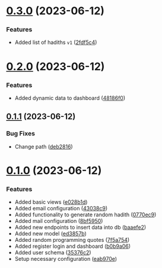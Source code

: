 # [0.3.0](https://github.com/hossainchisty/HadithDaily/compare/v0.2.0...v0.3.0) (2023-06-12)


### Features

* Added list of hadiths `v1` ([2fdf5c4](https://github.com/hossainchisty/HadithDaily/commit/2fdf5c46085bf4da86010e1a2656f9150cfae75e))



# [0.2.0](https://github.com/hossainchisty/HadithDaily/compare/v0.1.1...v0.2.0) (2023-06-12)


### Features

* Added dynamic data to dashboard ([48186f0](https://github.com/hossainchisty/HadithDaily/commit/48186f08c0a7eb4b70bfe607e8d015d6bce09fdd))



## [0.1.1](https://github.com/hossainchisty/HadithDaily/compare/v0.1.0...v0.1.1) (2023-06-12)


### Bug Fixes

* Change path ([deb2816](https://github.com/hossainchisty/HadithDaily/commit/deb2816959fc22c4799b13dc8b67485c28fa9a96))



# [0.1.0](https://github.com/hossainchisty/HadithDaily/compare/e028b1daae5a4dc0f85dc3dcce650ff176fb5e6d...v0.1.0) (2023-06-12)


### Features

* Added basic views ([e028b1d](https://github.com/hossainchisty/HadithDaily/commit/e028b1daae5a4dc0f85dc3dcce650ff176fb5e6d))
* Added email configuration ([43038c9](https://github.com/hossainchisty/HadithDaily/commit/43038c9699ef71c9fa22da905e14db1f51764aee))
* Added functionality to generate random hadith ([0770ec9](https://github.com/hossainchisty/HadithDaily/commit/0770ec92a5dcead9bb489b48e4a860a9c296312e))
* Added mail configuration ([8bf5950](https://github.com/hossainchisty/HadithDaily/commit/8bf5950127d21d4e6ef05f5cbab61cdbf10fcceb))
* Added new endpoints to insert data into db ([baaefe2](https://github.com/hossainchisty/HadithDaily/commit/baaefe281b6ad27b4d57edb29a29b80640bcf1c0))
* Added new model ([ed3857b](https://github.com/hossainchisty/HadithDaily/commit/ed3857b889df8851e377cd0f4b2df4a88e6c4599))
* Added random programming quotes ([7f5a754](https://github.com/hossainchisty/HadithDaily/commit/7f5a7545e21de8492c2c35dc1380d68a9eccff14))
* Added register login and dashboard ([b0b9a06](https://github.com/hossainchisty/HadithDaily/commit/b0b9a06d25434e01dbd13aeddb953d3b92b033e8))
* Added user schema ([35376c2](https://github.com/hossainchisty/HadithDaily/commit/35376c2e57fd0d232c95364508b81cf58369ab8a))
* Setup necessary configuration ([eab970e](https://github.com/hossainchisty/HadithDaily/commit/eab970e734742e7ff5cadc0ca7850a13ddf39c42))



